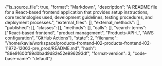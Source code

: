 {"is_source_file": true, "format": "Markdown", "description": "A README file for a React-based frontend application that provides setup instructions, core technologies used, development guidelines, testing procedures, and deployment processes.", "external_files": [], "external_methods": [], "published": [], "classes": [], "methods": [], "calls": [], "search-terms": ["React-based frontend", "product management", "Products-API-L", "AWS configuration", "GitHub Actions"], "state": 2, "filename": "/home/kavia/workspace/products-frontend-i02-products-frontend-i02-11972-12063-pre_prod/README.md", "hash": "89e91600f99d0bad9d82e52e996293df", "format-version": 3, "code-base-name": "default"}